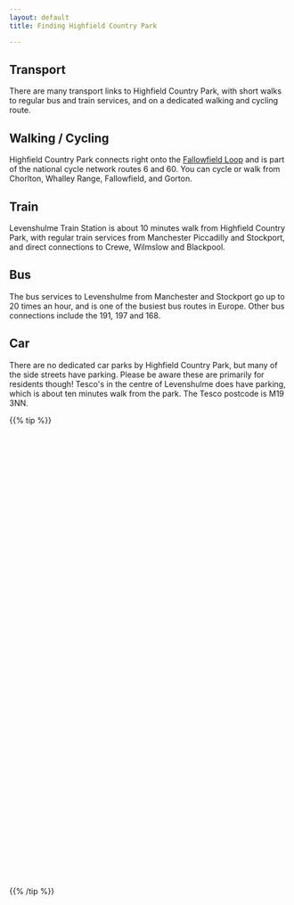 ```yaml
---
layout: default
title: Finding Highfield Country Park

---
```

## Transport

There are many transport links to Highfield Country Park, with short walks to regular bus and train services, and on a dedicated walking and cycling route.

## Walking / Cycling

Highfield Country Park connects right onto the [Fallowfield Loop](https://fallowfieldloop.org/) and is part of the national cycle network routes 6 and 60. You can cycle or walk from Chorlton, Whalley Range, Fallowfield, and Gorton.

## Train

Levenshulme Train Station is about 10 minutes walk from Highfield Country Park, with regular train services from Manchester Piccadilly and Stockport, and direct connections to Crewe, Wilmslow and Blackpool.

## Bus

The bus services to Levenshulme from Manchester and Stockport go up to 20 times an hour, and is one of the busiest bus routes in Europe. Other bus connections include the 191, 197 and 168.

## Car

There are no dedicated car parks by Highfield Country Park, but many of the side streets have parking. Please be aware these are primarily for residents though! Tesco's in the centre of Levenshulme does have parking, which is about ten minutes walk from the park. The Tesco postcode is M19 3NN.


{{% tip %}}

<div class="col-xs-12">
<div class="map" id="map" style="height:800px; width:100%;">
</div>

{{% /tip %}}
